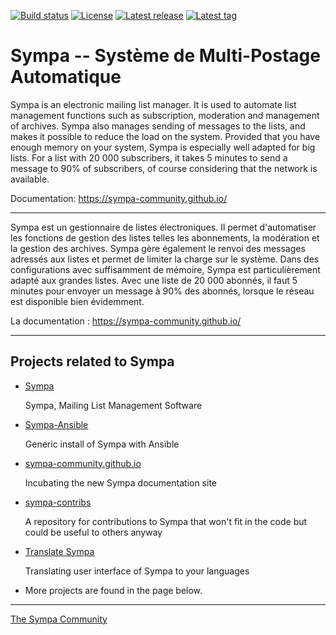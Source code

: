 [![Build status](https://travis-ci.org/sympa-community/sympa.svg?branch=sympa-6.2)](https://travis-ci.org/sympa-community/sympa)
[![License](https://img.shields.io/github/license/sympa-community/sympa.svg)](COPYING)
[![Latest release](https://img.shields.io/github/release/sympa-community/sympa.svg)](https://github.com/sympa-community/sympa/releases/latest)
[![Latest tag](https://img.shields.io/github/tag/sympa-community/sympa.svg)](https://github.com/sympa-community/sympa/releases)

Sympa -- Système de Multi-Postage Automatique
==============================================

Sympa is an electronic mailing list manager. It is used to automate list
management functions such as subscription, moderation and management of 
archives. Sympa also manages sending of messages to the lists, and 
makes it possible to reduce the load on the system. Provided that you 
have enough memory on your system, Sympa is especially well adapted for big 
lists. For a list with 20 000 subscribers, it takes 5 minutes to send a
message to 90% of subscribers, of course considering that the network is 
available.

Documentation: https://sympa-community.github.io/

------------------------------------------------------------------------------

Sympa est un gestionnaire de listes électroniques. Il permet d'automatiser
les fonctions de gestion des listes telles les abonnements, la modération
et la gestion des archives. Sympa gère également le renvoi des messages
adressés aux listes et permet de limiter la charge sur le système. Dans des
configurations avec suffisamment de mémoire, Sympa est particulièrement
adapté aux grandes listes. Avec une liste de 20 000 abonnés, il faut 5 
minutes pour envoyer un message à 90% des abonnés, lorsque le réseau est 
disponible bien évidemment. 

La documentation : https://sympa-community.github.io/

------------------------------------------------------------------------------

Projects related to Sympa
-------------------------

  - [Sympa](https://github.com/sympa-community/sympa)

    Sympa, Mailing List Management Software

  - [Sympa-Ansible](https://github.com/sympa-community/sympa-ansible)

    Generic install of Sympa with Ansible

  - [sympa-community.github.io](https://github.com/sympa-community/sympa-community.github.io)

    Incubating the new Sympa documentation site

  - [sympa-contribs](https://github.com/sympa-community/sympa-contribs)

    A repository for contributions to Sympa that won't fit in the code but could be useful to others anyway

  - [Translate Sympa](https://translate.sympa.org)

    Translating user interface of Sympa to your languages

- More projects are found in the page below.

----
[The Sympa Community](https://github.com/sympa-community)

